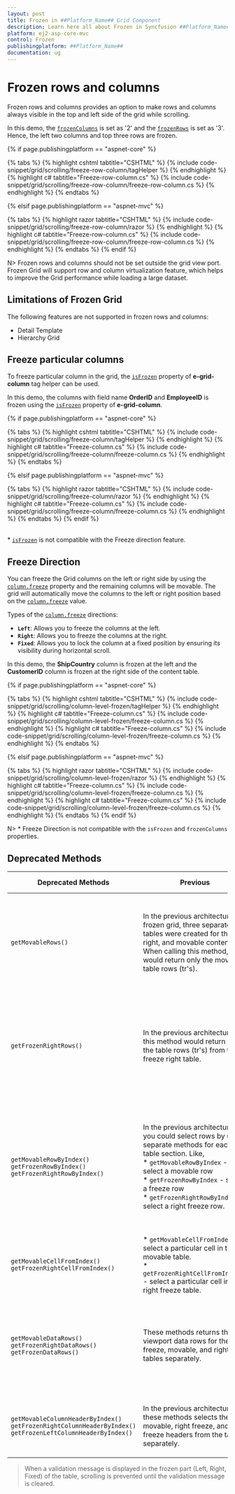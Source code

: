 ```yaml
---
layout: post
title: Frozen in ##Platform_Name## Grid Component
description: Learn here all about Frozen in Syncfusion ##Platform_Name## Grid component of Syncfusion Essential JS 2 and more.
platform: ej2-asp-core-mvc
control: Frozen
publishingplatform: ##Platform_Name##
documentation: ug
---
```



# Frozen rows and columns

Frozen rows and columns provides an option to make rows and columns always visible in the top and left side of the grid while scrolling.

In this demo, the [`frozenColumns`](https://help.syncfusion.com/cr/aspnetcore-js2/Syncfusion.EJ2.Grids.Grid.html#Syncfusion_EJ2_Grids_Grid_FrozenColumns) is set as '2' and the [`frozenRows`](https://help.syncfusion.com/cr/aspnetcore-js2/Syncfusion.EJ2.Grids.Grid.html#Syncfusion_EJ2_Grids_Grid_FrozenRows) is set as '3'. Hence, the left two columns and top three rows are frozen.

{% if page.publishingplatform == "aspnet-core" %}

{% tabs %}
{% highlight cshtml tabtitle="CSHTML" %}
{% include code-snippet/grid/scrolling/freeze-row-column/tagHelper %}
{% endhighlight %}
{% highlight c# tabtitle="Freeze-row-column.cs" %}
{% include code-snippet/grid/scrolling/freeze-row-column/freeze-row-column.cs %}
{% endhighlight %}
{% endtabs %}

{% elsif page.publishingplatform == "aspnet-mvc" %}

{% tabs %}
{% highlight razor tabtitle="CSHTML" %}
{% include code-snippet/grid/scrolling/freeze-row-column/razor %}
{% endhighlight %}
{% highlight c# tabtitle="Freeze-row-column.cs" %}
{% include code-snippet/grid/scrolling/freeze-row-column/freeze-row-column.cs %}
{% endhighlight %}
{% endtabs %}
{% endif %}



N> Frozen rows and columns should not be set outside the grid view port.
<br/> Frozen Grid will support row and column virtualization feature, which helps to improve the Grid performance while loading a large dataset.

## Limitations of Frozen Grid

The following features are not supported in frozen rows and columns:

* Detail Template
* Hierarchy Grid

## Freeze particular columns

To freeze particular column in the grid, the [`isFrozen`](https://help.syncfusion.com/cr/aspnetcore-js2/Syncfusion.EJ2.Grids.GridColumn.html#Syncfusion_EJ2_Grids_GridColumn_IsFrozen) property of **e-grid-column** tag helper can be used.

In this demo, the columns with field name **OrderID** and **EmployeeID** is frozen using the [`isFrozen`](https://help.syncfusion.com/cr/aspnetcore-js2/Syncfusion.EJ2.Grids.GridColumn.html#Syncfusion_EJ2_Grids_GridColumn_IsFrozen) property of **e-grid-column**.

{% if page.publishingplatform == "aspnet-core" %}

{% tabs %}
{% highlight cshtml tabtitle="CSHTML" %}
{% include code-snippet/grid/scrolling/freeze-column/tagHelper %}
{% endhighlight %}
{% highlight c# tabtitle="Freeze-column.cs" %}
{% include code-snippet/grid/scrolling/freeze-column/freeze-column.cs %}
{% endhighlight %}
{% endtabs %}

{% elsif page.publishingplatform == "aspnet-mvc" %}

{% tabs %}
{% highlight razor tabtitle="CSHTML" %}
{% include code-snippet/grid/scrolling/freeze-column/razor %}
{% endhighlight %}
{% highlight c# tabtitle="Freeze-column.cs" %}
{% include code-snippet/grid/scrolling/freeze-column/freeze-column.cs %}
{% endhighlight %}
{% endtabs %}
{% endif %}



<br/> * [`isFrozen`](https://help.syncfusion.com/cr/aspnetcore-js2/Syncfusion.EJ2.Grids.GridColumn.html#Syncfusion_EJ2_Grids_GridColumn_IsFrozen) is not compatible with the Freeze direction feature.

## Freeze Direction

You can freeze the Grid columns on the left or right side by using the [`column.freeze`](https://help.syncfusion.com/cr/aspnetcore-js2/Syncfusion.EJ2.Grids.GridColumn.html#Syncfusion_EJ2_Grids_GridColumn_Freeze) property and the remaining columns will be movable. The grid will automatically move the columns to the left or right position based on the [`column.freeze`](https://help.syncfusion.com/cr/aspnetcore-js2/Syncfusion.EJ2.Grids.GridColumn.html#Syncfusion_EJ2_Grids_GridColumn_Freeze) value.

Types of the [`column.freeze`](https://help.syncfusion.com/cr/aspnetcore-js2/Syncfusion.EJ2.Grids.GridColumn.html#Syncfusion_EJ2_Grids_GridColumn_Freeze) directions:

* **`Left`**: Allows you to freeze the columns at the left.
* **`Right`**: Allows you to freeze the columns at the right.
* **`Fixed`**: Allows you to lock the column at a fixed position by ensuring its visibility during horizontal scroll.

In this demo, the **ShipCountry** column is frozen at the left and the **CustomerID** column is frozen at the right side of the content table.

{% if page.publishingplatform == "aspnet-core" %}

{% tabs %}
{% highlight cshtml tabtitle="CSHTML" %}
{% include code-snippet/grid/scrolling/column-level-frozen/tagHelper %}
{% endhighlight %}
{% highlight c# tabtitle="Freeze-column.cs" %}
{% include code-snippet/grid/scrolling/column-level-frozen/freeze-column.cs %}
{% endhighlight %}
{% highlight c# tabtitle="Freeze-column.cs" %}
{% include code-snippet/grid/scrolling/column-level-frozen/freeze-column.cs %}
{% endhighlight %}
{% endtabs %}

{% elsif page.publishingplatform == "aspnet-mvc" %}

{% tabs %}
{% highlight razor tabtitle="CSHTML" %}
{% include code-snippet/grid/scrolling/column-level-frozen/razor %}
{% endhighlight %}
{% highlight c# tabtitle="Freeze-column.cs" %}
{% include code-snippet/grid/scrolling/column-level-frozen/freeze-column.cs %}
{% endhighlight %}
{% highlight c# tabtitle="Freeze-column.cs" %}
{% include code-snippet/grid/scrolling/column-level-frozen/freeze-column.cs %}
{% endhighlight %}
{% endtabs %}
{% endif %}


N> * Freeze Direction is not compatible with the `isFrozen` and `frozenColumns` properties.

## Deprecated Methods

Deprecated Methods | Previous | Current | Suggested Alternative Methods | Example for achieving the same results
 ---  | --- | --- | ---  | --- 
`getMovableRows()` | In the previous architecture of frozen grid, three separate tables were created for the left, right, and movable contents. When calling this method, it would return only the movable table rows (tr's). | In the current architecture, the frozen left, right, and movable sections are applied within a single table. When calling this method, it will return all table rows (tr's) of the entire table. However, in this approach, we have introduced the `e-unfreeze` class for movable cells. This allows us to selectively retrieve the movable rows using the `e-unfreeze` class selector. | `getRows()` | gridInstance.getMovableRows()[0].querySelectorAll('.e-unfreeze')  // Deprecated <br><br> (or) <br><br> gridInstance.getRows()[0].querySelectorAll('.e-unfreeze')  // Alternative method
`getFrozenRightRows()` | In the previous architecture, this method would return only the table rows (tr's) from the freeze right table. | In the current architecture, the frozen left, right, and movable sections are applied within a single table. When calling this method, it will return all the rows (tr’s) of the entire table. In this new approach, we have introduced the `e-rightfreeze` class for right freeze cells. As a result, you can now selectively retrieve the right freeze rows using the `e-rightfreeze` class selector. | `getRows()` | gridInstance.getFrozenRightRows()[0].querySelectorAll('.e-rightfreeze')  // Deprecated <br><br> (or) <br><br> gridInstance.getRows()[0].querySelectorAll('.e-rightfreeze')  // Alternative method
`getMovableRowByIndex()` <br> `getFrozenRowByIndex()` <br> `getFrozenRightRowByIndex()` | In the previous architecture, you could select rows by using separate methods for each table section. Like, <br> * `getMovableRowByIndex` - select a movable row <br> * `getFrozenRowByIndex` - select a freeze row  <br> * `getFrozenRightRowByIndex` - select a right freeze row. | In the current architecture, the `getMovableRowByIndex`, `getFrozenRightRowByIndex` and `getFrozenRowByIndex` methods all return the same table row (tr) based on the given index. Additionally, class names for table cells (td's) have been separated as follows: <br> * Left-Freeze : `e-leftfreeze` <br> * Movable : `e-unfreeze` <br> * Right-Freeze : `e-rightfreeze`.<br>This separation of class names makes it easier to target and customize the cells within the particular row.   | `getRowByIndex()` | **To get the left freeze cells:** <br> gridInstance.getRowByIndex(1).querySelectorAll('.e-leftfreeze') <br><br> **To get the movable cells:** <br> gridInstance.getRowByIndex(1).querySelectorAll('.e-unfreeze') <br><br> **To get the right freeze cells:** <br> gridInstance.getRowByIndex(1).querySelectorAll('.e-rightfreeze')
`getMovableCellFromIndex()` <br> `getFrozenRightCellFromIndex()` |  * `getMovableCellFromIndex()` - select a particular cell in the movable table. <br> * `getFrozenRightCellFromIndex()` - select a particular cell in the right freeze table.| In the new approach, you can select a particular cell by using both the `getFrozenRightCellFromIndex` and `getMovableCellFromIndex` methods.| `getCellFromIndex()` |gridInstance.getCellFromIndex(1,1)
`getMovableDataRows()` <br> `getFrozenRightDataRows()` <br> `getFrozenDataRows()` | These methods returns the viewport data rows for the freeze, movable, and right tables separately. | In the new approach, when calling the `getMovableDataRows`, `getFrozenRightDataRows`, and `getFrozenDataRows` methods, returns the entire viewport data rows. You can then select specific cells within these rows using the following selectors <br> * Left-Freeze : `e-leftfreeze` <br> * Movable : `e-unfreeze` <br> * Right-Freeze : `e-rightfreeze`.| `getDataRows()` | **To get the movable data cells:** <br> gridInstance.getDataRows()[0].querySelectorAll('.e-unfreeze') <br><br> **To get the right freeze data cells:** <br> gridInstance.getDataRows()[0].querySelectorAll('.e-rightfreeze') <br><br> **To get the left freeze data cells:** <br> gridInstance.getDataRows()[0].querySelectorAll('.e-leftfreeze')
`getMovableColumnHeaderByIndex()` <br> `getFrozenRightColumnHeaderByIndex()` <br> `getFrozenLeftColumnHeaderByIndex()` | In the previous architecture, these methods selects the movable, right freeze, and left freeze headers from the table separately. | In the new approach, when calling the `getMovableColumnHeaderByIndex`, `getFrozenRightColumnHeaderByIndex`, and `getFrozenLeftColumnHeaderByIndex` methods, you will still receive the same results as before. | `getColumnHeaderByIndex`() | gridInstance.getColumnHeaderByIndex(1)

> When a validation message is displayed in the frozen part (Left, Right, Fixed) of the table, scrolling is prevented until the validation message is cleared.
